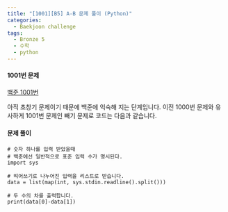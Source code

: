 ```yaml
---
title: "[1001][B5] A-B 문제 풀이 (Python)"
categories:
  - Baekjoon challenge
tags:
  - Bronze 5
  - 수학
  - python
---
```


#### 1001번 문제

[백준 1001번](https://www.acmicpc.net/problem/1001)

아직 초창기 문제이기 때문에 백준에 익숙해 지는 단계입니다.
이전 1000번 문제와 유사하게 1001번 문제인 빼기 문제로 코드는 다음과 같습니다.




#### 문제 풀이
```
# 숫자 하나를 입력 받았을때
# 백준에선 일반적으로 표준 입력 수가 명시된다.
import sys

# 띄어쓰기로 나누어진 입력을 리스트로 받습니다.
data = list(map(int, sys.stdin.readline().split()))

# 두 수의 차를 출력합니다.
print(data[0]-data[1])
```
